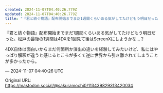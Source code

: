 ```yaml
---
created: 2024-11-07T04:40:26.779Z
updated: 2024-11-07T04:40:26.779Z
title: "『君と紡ぐ物語』配布開始までまだ1週間くらいある気がしてたけどもう明日だった。松[...]"
---
```


<p>『君と紡ぐ物語』配布開始までまだ1週間くらいある気がしてたけどもう明日だった。松戸の最後の1週間は4DXを1回見て後はScreenXにしようかな…？</p><p>4DX自体は面白いからまだ何箇所か演出の違いを経験してみたいけど、私にはやっぱり解釈が違うと感じるところが多くて逆に世界から引き離されてしまうことが多かったから。</p>

&mdash; 2024-11-07 04:40:26 UTC

Original URL: https://mastodon.social/@sakuramochi0/113439829313420034
